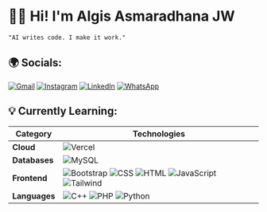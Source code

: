 # 👨‍💻 Hi! I'm Algis Asmaradhana JW

`"AI writes code. I make it work."`

## 🌍 Socials:
[![Gmail](https://img.shields.io/badge/Gmail-%23D14836.svg?style=flat-square&logo=gmail&logoColor=white)](mailto:gisssss.jw@gmail.com)
[![Instagram](https://img.shields.io/badge/Instagram-%23E4405F.svg?style=flat-square&logo=Instagram&logoColor=white)](https://instagram.com/alg111s) 
[![LinkedIn](https://img.shields.io/badge/LinkedIn-%230077B5.svg?style=flat-square&logo=linkedin&logoColor=white)](https://www.linkedin.com/in/algis-asmaradhana-jw-b003a3330/) 
[![WhatsApp](https://img.shields.io/badge/WhatsApp-%238BC34A.svg?style=flat-square&logo=whatsapp&logoColor=white)](https://wa.me/6285150948757)

## 💡 Currently Learning:
| **Category**     | **Technologies** |
|------------------|-------------------|
| **Cloud**        | ![Vercel](https://img.shields.io/badge/Vercel-%23000000.svg?style=flat-square&logo=vercel&logoColor=white) |
| **Databases**    | ![MySQL](https://img.shields.io/badge/MySQL-4479A1.svg?style=flat-square&logo=mysql&logoColor=white) |
| **Frontend**     | ![Bootstrap](https://img.shields.io/badge/Bootstrap-%23563D7C.svg?style=flat-square&logo=bootstrap&logoColor=white) ![CSS](https://img.shields.io/badge/CSS-%231572B6.svg?style=flat-square&logo=css3&logoColor=white) ![HTML](https://img.shields.io/badge/HTML-%23E34F26.svg?style=flat-square&logo=html5&logoColor=white) ![JavaScript](https://img.shields.io/badge/JavaScript-%23F7DF1E.svg?style=flat-square&logo=javascript&logoColor=white) ![Tailwind](https://img.shields.io/badge/Tailwind-%2338B2AC.svg?style=flat-square&logo=tailwindcss&logoColor=white) |
| **Languages**    | ![C++](https://img.shields.io/badge/C%2B%2B-%2300599C.svg?style=flat-square&logo=cplusplus&logoColor=white) ![PHP](https://img.shields.io/badge/PHP-%23777BB4.svg?style=flat-square&logo=php&logoColor=white) ![Python](https://img.shields.io/badge/Python-%233776AB.svg?style=flat-square&logo=python&logoColor=white) |
